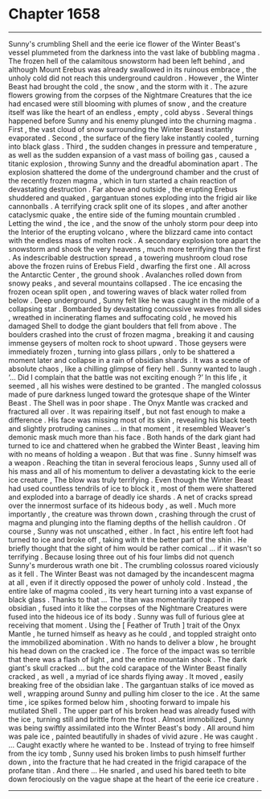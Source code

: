 
# Chapter 1658


---

Sunny's crumbling Shell and the eerie ice flower of the Winter Beast's vessel plummeted from the darkness into the vast lake of bubbling magma . The frozen hell of the calamitous snowstorm had been left behind , and although Mount Erebus was already swallowed in its ruinous embrace , the unholy cold did not reach this underground cauldron .
However , the Winter Beast had brought the cold , the snow , and the storm with it .
The azure flowers growing from the corpses of the Nightmare Creatures that the ice had encased were still blooming with plumes of snow , and the creature itself was like the heart of an endless , empty , cold abyss .
Several things happened before Sunny and his enemy plunged into the churning magma .
First , the vast cloud of snow surrounding the Winter Beast instantly evaporated . Second , the surface of the fiery lake instantly cooled , turning into black glass . Third , the sudden changes in pressure and temperature , as well as the sudden expansion of a vast mass of boiling gas , caused a titanic explosion , throwing Sunny and the dreadful abomination apart .
The explosion shattered the dome of the underground chamber and the crust of the recently frozen magma , which in turn started a chain reaction of devastating destruction .
Far above and outside , the erupting Erebus shuddered and quaked , gargantuan stones exploding into the frigid air like cannonballs . A terrifying crack split one of its slopes , and after another cataclysmic quake , the entire side of the fuming mountain crumbled .
Letting the wind , the ice , and the snow of the unholy storm pour deep into the Interior of the erupting volcano , where the blizzard came into contact with the endless mass of molten rock .
A secondary explosion tore apart the snowstorm and shook the very heavens , much more terrifying than the first . As indescribable destruction spread , a towering mushroom cloud rose above the frozen ruins of Erebus Field , dwarfing the first one .
All across the Antarctic Center , the ground shook . Avalanches rolled down from snowy peaks , and several mountains collapsed . The ice encasing the frozen ocean split open , and towering waves of black water rolled from below .
Deep underground , Sunny felt like he was caught in the middle of a collapsing star . Bombarded by devastating concussive waves from all sides , wreathed in incinerating flames and suffocating cold , he moved his damaged Shell to dodge the giant boulders that fell from above .
The boulders crashed into the crust of frozen magma , breaking it and causing immense geysers of molten rock to shoot upward . Those geysers were immediately frozen , turning into glass pillars , only to be shattered a moment later and collapse in a rain of obsidian shards .
It was a scene of absolute chaos , like a chilling glimpse of fiery hell .
Sunny wanted to laugh .
‘… Did I complain that the battle was not exciting enough ?’
In this life , it seemed , all his wishes were destined to be granted .
The mangled colossus made of pure darkness lunged toward the grotesque shape of the Winter Beast .
The Shell was in poor shape .
The Onyx Mantle was cracked and fractured all over . It was repairing itself , but not fast enough to make a difference . His face was missing most of its skin , revealing his black teeth and slightly protruding canines ... in that moment , it resembled Weaver's demonic mask much more than his face .
Both hands of the dark giant had turned to ice and chattered when he grabbed the Winter Beast , leaving him with no means of holding a weapon .
But that was fine . Sunny himself was a weapon .
Reaching the titan in several ferocious leaps , Sunny used all of his mass and all of his momentum to deliver a devastating kick to the eerie ice creature ,
The blow was truly terrifying .
Even though the Winter Beast had used countless tendrils of ice to block it , most of them were shattered and exploded into a barrage of deadly ice shards . A net of cracks spread over the innermost surface of its hideous body , as well . Much more importantly , the creature was thrown down , crashing through the crust of magma and plunging into the flaming depths of the hellish
cauldron .
Of course , Sunny was not unscathed , either .
In fact , his entire left foot had turned to ice and broke off , taking with it the better part of the shin .
He briefly thought that the sight of him would be rather comical ... if it wasn't so terrifying .
Because losing three out of his four limbs did not quench Sunny's murderous wrath one bit .
The crumbling colossus roared viciously as it fell .
The Winter Beast was not damaged by the incandescent magma at all , even if it directly opposed the power of unholy cold . Instead , the entire lake of magma cooled , its very heart turning into a vast expanse of black glass .
Thanks to that ...
The titan was momentarily trapped in obsidian , fused into it like the corpses of the Nightmare Creatures were fused into the hideous ice of its body .
Sunny was full of furious glee at receiving that moment .
Using the [ Feather of Truth ] trait of the Onyx Mantle , he turned himself as heavy as he could , and toppled straight onto the immobilized abomination .
With no hands to deliver a blow , he brought his head down on the cracked ice . The force of the impact was so terrible that there was a flash of light , and the entire mountain shook .
The dark giant's skull cracked ... but the cold carapace of the Winter Beast finally cracked , as well , a myriad of ice shards flying away .
It moved , easily breaking free of the obsidian lake . The gargantuan stalks of ice moved as well , wrapping around Sunny and pulling him closer to the ice . At the same time , ice spikes formed below him , shooting forward to impale his mutilated Shell .
The upper part of his broken head was already fused with the ice , turning still and brittle from the frost . Almost immobilized , Sunny was being swiftly assimilated into the Winter Beast's body .
All around him was pale ice , painted beautifully in shades of vivid azure .
He was caught .
... Caught exactly where he wanted to be .
Instead of trying to free himself from the icy tomb , Sunny used his broken limbs to push himself further down , into the fracture that he had created in the frigid carapace of the profane titan .
And there ...
He snarled , and used his bared teeth to bite down ferociously on the vague shape at the heart of the eerie ice creature .

---

